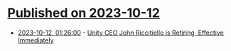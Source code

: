 # [Published on 2023-10-12](index.md)

* [2023-10-12, 01:26:00](https://soylentnews.org/article.pl?sid=23/10/11/1117239&from=rss) - [Unity CEO John Riccitiello is Retiring, Effective Immediately](https://soylentnews.org/article.pl?sid=23/10/11/1117239&from=rss)
